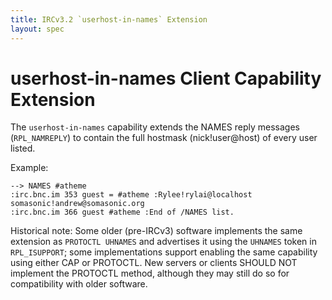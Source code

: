 ```yaml
---
title: IRCv3.2 `userhost-in-names` Extension
layout: spec
---
```

# userhost-in-names Client Capability Extension

The `userhost-in-names` capability extends the NAMES reply messages
(`RPL_NAMREPLY`) to contain the full hostmask (nick!user@host) of every user
listed.

Example:

    --> NAMES #atheme
    :irc.bnc.im 353 guest = #atheme :Rylee!rylai@localhost somasonic!andrew@somasonic.org
    :irc.bnc.im 366 guest #atheme :End of /NAMES list.

Historical note: Some older (pre-IRCv3) software implements the same extension
as `PROTOCTL UHNAMES` and advertises it using the `UHNAMES` token in
`RPL_ISUPPORT`; some implementations support enabling the same capability using
either CAP or PROTOCTL. New servers or clients SHOULD NOT implement the
PROTOCTL method, although they may still do so for compatibility with older
software.
